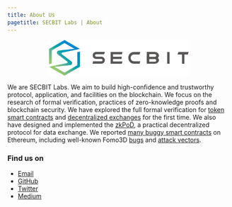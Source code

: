 ```yaml
---
title: About Us
pagetitle: SECBIT Labs | About
---
```



<p align="center">
  <img width="64%" src="resources/logo.png">
</p>

We are SECBIT Labs. We aim to build high-confidence and trustworthy protocol, application, and facilities on the blockchain. We focus on the research of formal verification, practices of zero-knowledge proofs and blockchain security. We have explored the full formal verification for [token smart contracts](https://github.com/sec-bit/tokenlibs-with-proofs) and [decentralized exchanges](https://github.com/sec-bit/loopring-protocol2-verification) for the first time. We also have designed and implemented the [zkPoD](https://github.com/sec-bit/zkPoD-node), a practical decentralized protocol for data exchange. We reported [many buggy smart contracts](https://github.com/sec-bit/awesome-buggy-erc20-tokens) on Ethereum, including well-known Fomo3D [bugs](https://sec-bit.github.io/blog/2018/08/20/last-winner-of-lastwinner/) and [attack vectors](https://medium.com/coinmonks/how-the-winner-got-fomo3d-prize-a-detailed-explanation-b30a69b7813f).

### Find us on

- [Email](mailto:hi@secbit.io)
- [GitHub](https://github.com/sec-bit)
- [Twitter](https://twitter.com/SECBIT_IO)
- [Medium](https://medium.com/@SECBIT)
